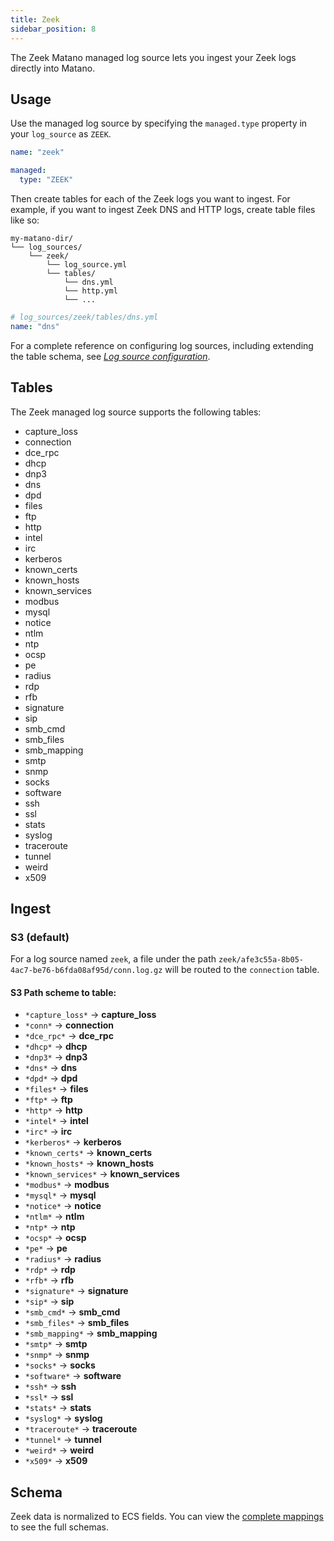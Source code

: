 ```yaml
---
title: Zeek
sidebar_position: 8
---
```


The Zeek Matano managed log source lets you ingest your Zeek logs directly into Matano.

## Usage

Use the managed log source by specifying the `managed.type` property in your `log_source` as `ZEEK`.

```yml
name: "zeek"

managed:
  type: "ZEEK"
```

Then create tables for each of the Zeek logs you want to ingest. For example, if you want to ingest Zeek DNS and HTTP logs, create table files like so:

```
my-matano-dir/
└── log_sources/
    └── zeek/
        └── log_source.yml
        └── tables/
            └── dns.yml
            └── http.yml
            └── ...
```

```yml
# log_sources/zeek/tables/dns.yml
name: "dns"
```

For a complete reference on configuring log sources, including extending the table schema, see [_Log source configuration_](../configuration.md).

## Tables

The Zeek managed log source supports the following tables:

- capture_loss
- connection
- dce_rpc
- dhcp
- dnp3
- dns
- dpd
- files
- ftp
- http
- intel
- irc
- kerberos
- known_certs
- known_hosts
- known_services
- modbus
- mysql
- notice
- ntlm
- ntp
- ocsp
- pe
- radius
- rdp
- rfb
- signature
- sip
- smb_cmd
- smb_files
- smb_mapping
- smtp
- snmp
- socks
- software
- ssh
- ssl
- stats
- syslog
- traceroute
- tunnel
- weird
- x509

## Ingest

### S3 (default)

For a log source named `zeek`, a file under the path `zeek/afe3c55a-8b05-4ac7-be76-b6fda08af95d/conn.log.gz` will be routed to the `connection` table.

#### S3 Path scheme to table:

- `*capture_loss*` -> **capture_loss**
- `*conn*` -> **connection**
- `*dce_rpc*` -> **dce_rpc**
- `*dhcp*` -> **dhcp**
- `*dnp3*` -> **dnp3**
- `*dns*` -> **dns**
- `*dpd*` -> **dpd**
- `*files*` -> **files**
- `*ftp*` -> **ftp**
- `*http*` -> **http**
- `*intel*` -> **intel**
- `*irc*` -> **irc**
- `*kerberos*` -> **kerberos**
- `*known_certs*` -> **known_certs**
- `*known_hosts*` -> **known_hosts**
- `*known_services*` -> **known_services**
- `*modbus*` -> **modbus**
- `*mysql*` -> **mysql**
- `*notice*` -> **notice**
- `*ntlm*` -> **ntlm**
- `*ntp*` -> **ntp**
- `*ocsp*` -> **ocsp**
- `*pe*` -> **pe**
- `*radius*` -> **radius**
- `*rdp*` -> **rdp**
- `*rfb*` -> **rfb**
- `*signature*` -> **signature**
- `*sip*` -> **sip**
- `*smb_cmd*` -> **smb_cmd**
- `*smb_files*` -> **smb_files**
- `*smb_mapping*` -> **smb_mapping**
- `*smtp*` -> **smtp**
- `*snmp*` -> **snmp**
- `*socks*` -> **socks**
- `*software*` -> **software**
- `*ssh*` -> **ssh**
- `*ssl*` -> **ssl**
- `*stats*` -> **stats**
- `*syslog*` -> **syslog**
- `*traceroute*` -> **traceroute**
- `*tunnel*` -> **tunnel**
- `*weird*` -> **weird**
- `*x509*` -> **x509**

## Schema

Zeek data is normalized to ECS fields. You can view the [complete mappings][1] to see the full schemas.

[1]: https://github.com/matanolabs/matano/blob/main/data/managed/log_sources/zeek/log_source.yml
